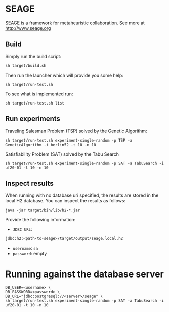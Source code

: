 # SEAGE

SEAGE is a framework for metaheuristic collaboration. See more at http://www.seage.org

## Build

Simply run the build script:
```
sh target/build.sh
```

Then run the launcher which will provide you some help:
```
sh target/run-test.sh
```

To see what is implemented run:
```
sh target/run-test.sh list
```

## Run experiments

Traveling Salesman Problem (TSP) solved by the Genetic Algorithm:
```
sh target/run-test.sh experiment-single-random -p TSP -a GeneticAlgorithm -i berlin52 -t 10 -n 10
```

Satisfiability Problem (SAT) solved by the Tabu Search
```
sh target/run-test.sh experiment-single-random -p SAT -a TabuSearch -i uf20-01 -t 10 -n 10
```
## Inspect results

When running with no database uri specified, the results are stored in the local H2 database. You can inspect the results as follows:
```
java -jar target/bin/lib/h2-*.jar
```

Provide the following information:
- `JDBC URL`:
```
jdbc:h2:<path-to-seage>/target/output/seage.local.h2
```
- `username`: `sa`
- `password`: empty


# Running against the database server
```
DB_USER=<username> \
DB_PASSWORD=<password> \
DB_URL="jdbc:postgresql://<server>/seage" \
sh target/run-test.sh experiment-single-random -p SAT -a TabuSearch -i uf20-01 -t 10 -n 10
```
